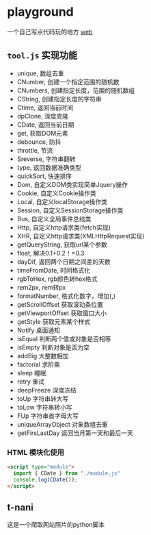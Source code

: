 # playground

一个自己写点代码玩的地方
[web](https://jiankang-li.github.io/playground/)

## `tool.js` 实现功能

+ unique,
数组去重
+ CNumber,
创建一个指定范围的随机数
+ CNumbers,
创建指定长度，范围的随机数组
+ CString,
创建指定长度的字符串
+ Ctime,
返回当前时间
+ dpClone,
深度克隆
+ CDate,
返回当前日期
+ get,
获取DOM元素
+ debounce,
防抖
+ throttle,
节流
+ Sreverse,
字符串翻转
+ type,
返回数据准确类型
+ quickSort,
快速排序
+ Dom,
自定义DOM类实现简单Jquery操作
+ Cookie,
自定义Cookie操作类
+ Local,
自定义localStorage操作类
+ Session,
自定义SessionStorage操作类
+ Bus,
自定义全局事件总线类
+ Http,
自定义http请求类(fetch实现)
+ XHR,
自定义http请求类(XMLHttpRequest实现)
+ getQueryString,
获取url某个参数
+ float,
解决0.1+0.2！=0.3
+ dayDif,
返回两个日期之间差的天数
+ timeFromDate,
时间格式化
+ rgbToHex,
rgb颜色转hex格式
+ rem2px,
rem转px
+ formatNumber,
格式化数字，增加(,)
+ getScrollOffset
获取滚动条位置
+ getViewportOffset
获取窗口大小
+ getStyle
获取元素某个样式
+ Notify
桌面通知
+ isEqual
判断两个值或对象是否相等
+ isEmpty
判断对象是否为空
+ addBig
大整数相加
+ factorial
求阶乘
+ sleep
睡眠
+ retry
重试
+ deepFreeze
深度冻结
+ toUp
字符串转大写
+ toLow
字符串转小写
+ FUp
字符串首字母大写
+ uniqueArrayObject
对象数组去重
+ getFirsLastDay
返回当月第一天和最后一天

### HTML 模块化使用

```HTML
<script type="module">
  import { CDate } from "./module.js"
  console.log(CDate());
</script>
```

## t-nani

这是一个爬取网站照片的python脚本
